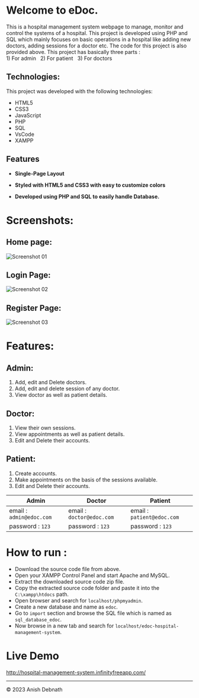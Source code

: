 <h1> Welcome to eDoc. </h1>
This is a hospital management system webpage to manage, monitor and control the systems of a hospital. This project is developed using PHP and SQL which mainly focuses on basic operations in a hospital like adding new doctors, adding sessions for a doctor etc. The code for this project is also provided above. This project has basically three parts : 
 <br> 1) For admin &nbsp 2) For patient &nbsp 3) For doctors

<h2> Technologies: </h2>

This project was developed with the following technologies:

- HTML5
- CSS3
- JavaScript
- PHP
- SQL
- VsCode
- XAMPP

<h2> Features </h2>

 - **Single-Page Layout**

 - **Styled with HTML5 and CSS3 with easy to customize colors**

 - **Developed using PHP and SQL to easily handle Database.**


<h1> Screenshots: </h1>

<h2> Home page: </h2>

![Screenshot 01](https://github.com/AnishDebnath/Hospital-Management-System/assets/118295754/0e96d841-e11c-4460-b626-00de5a3c2df2)

<h2> Login Page: </h2>

![Screenshot 02](https://github.com/AnishDebnath/Hospital-Management-System/assets/118295754/7650449e-25fc-4eed-80d6-c792004bd80c)

<h2> Register Page: </h2>

![Screenshot 03](https://github.com/AnishDebnath/Hospital-Management-System/assets/118295754/e7b7fe34-58a6-4e21-8517-8c266c06ab48)


<h1> Features: </h1>

<h2> Admin: </h2>

1) Add, edit and Delete doctors.
2) Add, edit and delete session of any doctor.
3) View doctor as well as patient details.

<h2> Doctor: </h2>

1) View their own sessions.
2) View appointments as well as patient details.
3) Edit and Delete their accounts.

<h2> Patient: </h2>

1) Create accounts.
2) Make appointments on the basis of the sessions available.
3) Edit and Delete their accounts.


| Admin | Doctor | Patient |
| ----- | ------ | ------- |
| email : `admin@edoc.com` | email : `doctor@edoc.com` | email : `patient@edoc.com` |
| password : `123` | password : `123` | password : `123` |

<h1> How to run : </h1>

- Download the source code file from above.
- Open your XAMPP Control Panel and start Apache and MySQL.
- Extract the downloaded source code zip file.
- Copy the extracted source code folder and paste it into the `C:\xampp\htdocs` path.
- Open browser and search for `localhost/phpmyadmin`.
- Create a new database and name as `edoc`.
- Go to `import` section and browse the SQL file which is named as `sql_database_edoc`.
- Now browse in a new tab and search for  `localhost/edoc-hospital-management-system`.

<h1>Live Demo</h1>

http://hospital-management-system.infinityfreeapp.com/

---
© 2023 Anish Debnath
